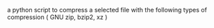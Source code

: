 
a python script to compress a selected file with the following types of compression ( GNU zip, bzip2, xz )
